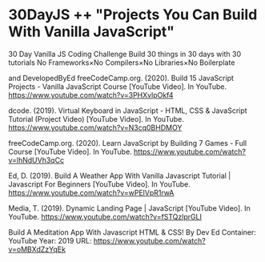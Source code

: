 # 30DayJS ++ "Projects You Can Build With Vanilla JavaScript" 
30 Day Vanilla JS Coding Challenge  Build 30 things in 30 days with 30 tutorials  No Frameworks×No Compilers×No Libraries×No Boilerplate

and DevelopedByEd
freeCodeCamp.org. (2020). Build 15 JavaScript Projects - Vanilla JavaScript Course [YouTube Video]. In YouTube. https://www.youtube.com/watch?v=3PHXvlpOkf4

dcode. (2019). Virtual Keyboard in JavaScript - HTML, CSS & JavaScript Tutorial (Project Video) [YouTube Video]. In YouTube. https://www.youtube.com/watch?v=N3cq0BHDMOY

freeCodeCamp.org. (2020). Learn JavaScript by Building 7 Games - Full Course [YouTube Video]. In YouTube. https://www.youtube.com/watch?v=lhNdUVh3qCc

Ed, D. (2019). Build A Weather App With Vanilla Javascript Tutorial | Javascript For Beginners [YouTube Video]. In YouTube. https://www.youtube.com/watch?v=wPElVpR1rwA

Media, T. (2019). Dynamic Landing Page | JavaScript [YouTube Video]. In YouTube. https://www.youtube.com/watch?v=fSTQzlprGLI

Build A Meditation App With Javascript HTML & CSS!
By Dev Ed Container: YouTube Year: 2019 URL: https://www.youtube.com/watch?v=oMBXdZzYqEk
